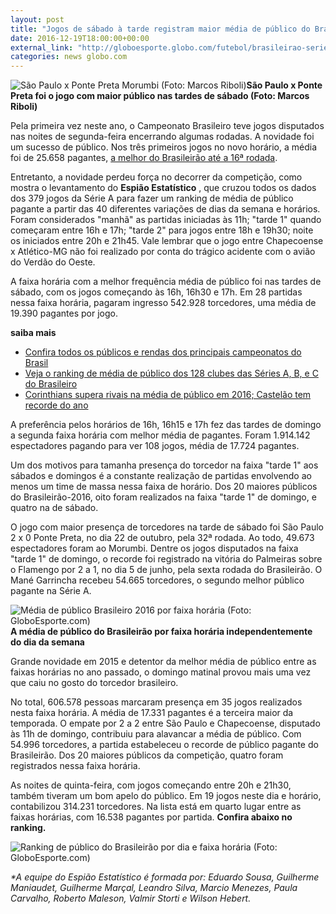```yaml
---
layout: post
title: "Jogos de sábado à tarde registram maior média de público do Brasileirão "
date: 2016-12-19T18:00:00+00:00
external_link: "http://globoesporte.globo.com/futebol/brasileirao-serie-a/noticia/2016/12/jogos-de-sabado-tarde-registram-maior-media-de-publico-do-brasileirao.html"
categories: news globo.com
---
```

 ![São Paulo x Ponte Preta Morumbi (Foto: Marcos Riboli)](http://s2.glbimg.com/Oy_rPevVYXwi1kxDqDSZXYZPAzk=/265x0:2000x1330/300x230/s.glbimg.com/es/ge/f/original/2016/10/22/rib9580_iMxvchB.jpg "São Paulo x Ponte Preta Morumbi (Foto: Marcos Riboli)")**São Paulo x Ponte Preta foi o jogo com maior público nas tardes de sábado (Foto: Marcos Riboli)**

Pela primeira vez neste ano, o Campeonato Brasileiro teve jogos disputados nas noites de segunda-feira encerrando algumas rodadas. A novidade foi um sucesso de público. Nos três primeiros jogos no novo horário, a média foi de 25.658 pagantes, [a melhor do Brasileirão até a 16ª rodada](http://globoesporte.globo.com/futebol/brasileirao-serie-a/noticia/2016/07/caiu-no-gosto-noites-de-segunda-tem-melhor-media-de-publico-da-serie.html).

Entretanto, a novidade perdeu força no decorrer da competição, como mostra o levantamento do **Espião Estatístico** , que cruzou todos os dados dos 379 jogos da Série A para fazer um ranking de média de público pagante a partir das 40 diferentes variações de dias da semana e horários. Foram considerados "manhã" as partidas iniciadas às 11h; "tarde 1" quando começaram entre 16h e 17h; "tarde 2" para jogos entre 18h e 19h30; noite os iniciados entre 20h e 21h45. Vale lembrar que o jogo entre Chapecoense x Atlético-MG não foi realizado por conta do trágico acidente com o avião do Verdão do Oeste.

A faixa horária com a melhor frequência média de público foi nas tardes de sábado, com os jogos começando às 16h, 16h30 e 17h. Em 28 partidas nessa faixa horária, pagaram ingresso 542.928 torcedores, uma média de 19.390 pagantes por jogo.

**saiba mais**
- [Confira todos os públicos e rendas dos principais campeonatos do Brasil](http://app.globoesporte.globo.com/futebol/publico-no-brasil/campeonato-brasileiro/)
- [Veja o ranking de média de público dos 128 clubes das Séries A, B, e C do Brasileiro](http://globoesporte.globo.com/numerologos/noticia/2016/12/veja-o-ranking-de-media-de-publico-dos-128-clubes-das-series-b-c-e-d.html)
- [Corinthians supera rivais na média de público em 2016; Castelão tem recorde do ano](http://globoesporte.globo.com/numerologos/noticia/2016/12/corinthians-supera-rivais-na-media-de-publico-castelao-tem-recorde-do-ano.html)

A preferência pelos horários de 16h, 16h15 e 17h fez das tardes de domingo a segunda faixa horária com melhor média de pagantes. Foram 1.914.142 espectadores pagando para ver 108 jogos, média de 17.724 pagantes.

Um dos motivos para tamanha presença do torcedor na faixa "tarde 1" aos sábados e domingos é a constante realização de partidas envolvendo ao menos um time de massa nessa faixa de horário. Dos 20 maiores públicos do Brasileirão-2016, oito foram realizados na faixa "tarde 1" de domingo, e quatro na de sábado.

O jogo com maior presença de torcedores na tarde de sábado foi São Paulo 2 x 0 Ponte Preta, no dia 22 de outubro, pela 32ª rodada. Ao todo, 49.673 espectadores foram ao Morumbi.&nbsp;Dentre os jogos disputados na faixa "tarde 1" de domingo, o recorde foi registrado na vitória do Palmeiras sobre o Flamengo por 2 a 1, no dia 5 de junho, pela sexta rodada do Brasileirão. O Mané Garrincha recebeu 54.665 torcedores, o segundo melhor público pagante na Série A.

 ![Média de público Brasileiro 2016 por faixa horária (Foto: GloboEsporte.com)](http://s2.glbimg.com/splhIGxI-3FzMAj6LbZEVihu5EM=/0x0:480x310/310x200/s.glbimg.com/es/ge/f/original/2016/12/19/media_de_publico_brasileirao_2016_por_faixa_de_horario.png "Média de público Brasileiro 2016 por faixa horária (Foto: GloboEsporte.com)") **A média de público do Brasileirão por faixa horária independentemente do dia da semana**

Grande novidade em 2015 e detentor da melhor média de público entre as faixas horárias no ano passado, o domingo matinal provou mais uma vez que caiu no gosto do torcedor brasileiro.

No total, 606.578 pessoas marcaram presença em 35 jogos realizados nesta faixa horária. A média de 17.331 pagantes é a terceira maior da temporada.&nbsp;O empate por 2 a 2 entre São Paulo e Chapecoense, disputado às 11h de domingo, contribuiu para alavancar a média de público. Com 54.996 torcedores, a partida estabeleceu o recorde de público pagante do Brasileirão. Dos 20 maiores públicos da competição, quatro foram registrados nessa faixa horária.

As noites de quinta-feira, com jogos começando entre 20h e 21h30, também tiveram um bom apelo do público. Em 19 jogos neste dia e horário, contabilizou 314.231 torcedores. Na lista está em quarto lugar entre as faixas horárias, com 16.538 pagantes por partida. **Confira abaixo no ranking.**

 ![Ranking de público do Brasileirão por dia e faixa horária (Foto: GloboEsporte.com)](http://s2.glbimg.com/fglrwbL3LUk5oprLWKIJt5fErXs=/0x0:690x431/690x431/s.glbimg.com/es/ge/f/original/2016/12/19/tabela1.png "Ranking de público do Brasileirão por dia e faixa horária (Foto: GloboEsporte.com)")  

_\*A equipe do Espião Estatístico é formada por: Eduardo Sousa, Guilherme Maniaudet, Guilherme Marçal, Leandro Silva, Marcio Menezes, Paula Carvalho, Roberto Maleson, Valmir Storti e Wilson Hebert._

